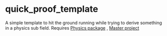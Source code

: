 # quick_proof_template
A simple template to hit the ground running while trying to derive something in a physics sub field.
Requires [Physics package](https://ctan.org/pkg/physics?lang=en) , [Master project](https://github.com/TejasAvinashShetty/Master-Project)
